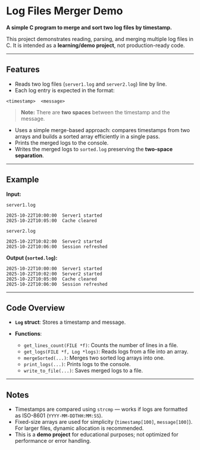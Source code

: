 # Log Files Merger Demo

**A simple C program to merge and sort two log files by timestamp.**

This project demonstrates reading, parsing, and merging multiple log files in C. It is intended as a **learning/demo project**, not production-ready code.

---

## Features

* Reads two log files (`server1.log` and `server2.log`) line by line.
* Each log entry is expected in the format:

```
<timestamp>  <message>
```

> **Note:** There are **two spaces** between the timestamp and the message.

* Uses a simple merge-based approach: compares timestamps from two arrays and builds a sorted array efficiently in a single pass.
* Prints the merged logs to the console.
* Writes the merged logs to `sorted.log` preserving the **two-space separation**.

---

## Example

**Input:**

`server1.log`

```
2025-10-22T10:00:00  Server1 started
2025-10-22T10:05:00  Cache cleared
```

`server2.log`

```
2025-10-22T10:02:00  Server2 started
2025-10-22T10:06:00  Session refreshed
```

**Output (`sorted.log`):**

```
2025-10-22T10:00:00  Server1 started
2025-10-22T10:02:00  Server2 started
2025-10-22T10:05:00  Cache cleared
2025-10-22T10:06:00  Session refreshed
```


---


## Code Overview

* **`Log` struct**: Stores a timestamp and message.
* **Functions**:

  * `get_lines_count(FILE *f)`: Counts the number of lines in a file.
  * `get_logs(FILE *f, Log *logs)`: Reads logs from a file into an array.
  * `mergeSorted(...)`: Merges two sorted log arrays into one.
  * `print_logs(...)`: Prints logs to the console.
  * `write_to_file(...)`: Saves merged logs to a file.

---

## Notes

* Timestamps are compared using `strcmp` — works if logs are formatted as ISO-8601 (`YYYY-MM-DDTHH:MM:SS`).
* Fixed-size arrays are used for simplicity (`timestamp[100]`, `message[100]`). For larger files, dynamic allocation is recommended.
* This is a **demo project** for educational purposes; not optimized for performance or error handling.
